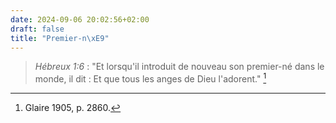 ```yaml
---
date: 2024-09-06 20:02:56+02:00
draft: false
title: "Premier-n\xE9"
---
```






> *Hébreux 1:6* : "Et lorsqu'il introduit de nouveau son premier-né dans le monde, il dit : Et que tous les anges de Dieu l'adorent." [^1]

[^1]: Glaire 1905, p. 2860.

